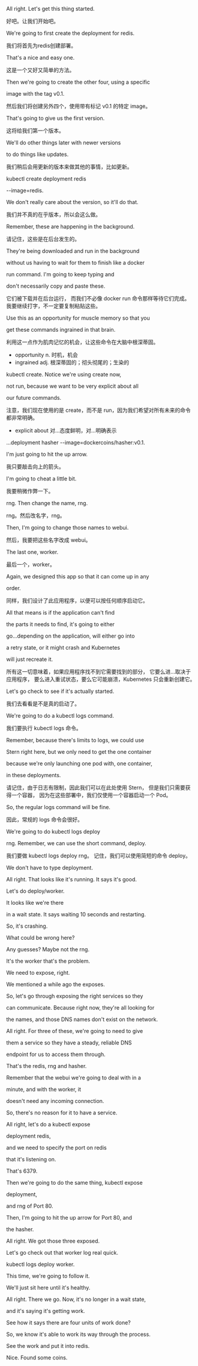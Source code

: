 All right. Let's get this thing started.

好吧。让我们开始吧。

We're going to first create the deployment for redis.

我们将首先为redis创建部署。

That's a nice and easy one.

这是一个又好又简单的方法。

Then we're going to create the other four, using a specific

image with the tag v0.1.

然后我们将创建另外四个，使用带有标记 v0.1 的特定 image。

That's going to give us the first version.

这将给我们第一个版本。

We'll do other things later with newer versions

to do things like updates.

我们稍后会用更新的版本来做其他的事情，比如更新。

kubectl create deployment redis

--image=redis.

We don't really care about the version, so it'll do that.

我们并不真的在乎版本，所以会这么做。

Remember, these are happening in the background.

请记住，这些是在后台发生的。

They're being downloaded and run in the background

without us having to wait for them to finish like a docker

run command. I'm going to keep typing and

don't necessarily copy and paste these.

它们被下载并在后台运行，
而我们不必像 docker run 命令那样等待它们完成。
我要继续打字，不一定要复制粘贴这些。

Use this as an opportunity for muscle memory so that you

get these commands ingrained in that brain.

利用这一点作为肌肉记忆的机会，让这些命令在大脑中根深蒂固。
* opportunity n. 时机，机会
* ingrained adj. 根深蒂固的；彻头彻尾的；生染的

kubectl create. Notice we're using create now,

not run, because we want to be very explicit about all

our future commands.

注意，我们现在使用的是 create，而不是 run，因为我们希望对所有未来的命令都非常明确。
* explicit about 对…态度鲜明，对…明确表示

...deployment hasher --image=dockercoins/hasher:v0.1.

I'm just going to hit the up arrow.

我只要敲击向上的箭头。

I'm going to cheat a little bit.

我要稍微作弊一下。

rng. Then change the name, rng.

rng。然后改名字，rng。

Then, I'm going to change those names to webui.

然后，我要把这些名字改成 webui。

The last one, worker.

最后一个，worker。

Again, we designed this app so that it can come up in any

order.

同样，我们设计了此应用程序，以便可以按任何顺序启动它。

All that means is if the application can't find

the parts it needs to find, it's going to either

go...depending on the application, will either go into

a retry state, or it might crash and Kubernetes

will just recreate it.

所有这一切意味着，如果应用程序找不到它需要找到的部分，
它要么进…取决于应用程序，
要么进入重试状态，要么它可能崩溃，Kubernetes 只会重新创建它。

Let's go check to see if it's actually started.

我们去看看是不是真的启动了。

We're going to do a kubectl logs command.

我们要执行 kubectl logs 命令。

Remember, because there's limits to logs, we could use

Stern right here, but we only need to get the one container

because we're only launching one pod with, one container,

in these deployments.

请记住，由于日志有限制，因此我们可以在此处使用 Stern，
但是我们只需要获得一个容器，
因为在这些部署中，我们仅使用一个容器启动一个 Pod。

So, the regular logs command will be fine.

因此，常规的 logs 命令会很好。

We're going to do kubectl logs deploy

rng. Remember, we can use the short command, deploy.

我们要做 kubectl logs deploy rng。
记住，我们可以使用简短的命令 deploy。

We don't have to type deployment.

All right. That looks like it's running. It says it's good.

Let's do deploy/worker.

It looks like we're there

in a wait state. It says waiting 10 seconds and restarting.

So, it's crashing.

What could be wrong here?

Any guesses? Maybe not the rng.

It's the worker that's the problem.

We need to expose, right.

We mentioned a while ago the exposes.

So, let's go through exposing the right services so they

can communicate. Because right now, they're all looking for

the names, and those DNS names don't exist on the network.

All right. For three of these, we're going to need to give

them a service so they have a steady, reliable DNS

endpoint for us to access them through.

That's the redis, rng and hasher.

Remember that the webui we're going to deal with in a

minute, and with the worker, it

doesn't need any incoming connection.

So, there's no reason for it to have a service.

All right, let's do a kubectl expose

deployment redis,

and we need to specify the port on redis

that it's listening on.

That's 6379.

Then we're going to do the same thing, kubectl expose

deployment,

and rng of Port 80.

Then, I'm going to hit the up arrow for Port 80, and

the hasher.

All right. We got those three exposed.

Let's go check out that worker log real quick.

kubectl logs deploy worker.

This time, we're going to follow it.

We'll just sit here until it's healthy.

All right. There we go. Now, it's no longer in a wait state,

and it's saying it's getting work.

See how it says there are four units of work done?

So, we know it's able to work its way through the process.

See the work and put it into redis.

Nice. Found some coins.